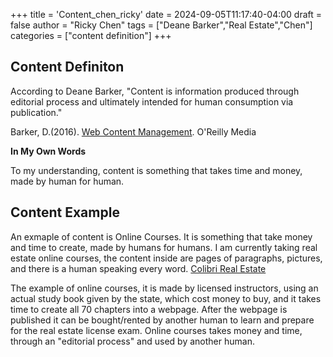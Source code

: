 +++
title = 'Content_chen_ricky'
date = 2024-09-05T11:17:40-04:00
draft = false
author = "Ricky Chen"
tags = ["Deane Barker","Real Estate","Chen"]
categories = ["content definition"]
+++

## Content Definiton


According to Deane Barker, "Content is information produced through editorial process and ultimately intended for human consumption via publication." 

Barker, D.(2016). [Web Content Management](https://deanebarker.net/books/squirrel/the-basics/). O'Reilly Media


**In My Own Words**


To my understanding, content is something that takes time and money, made by human for human. 


## Content Example


An exmaple of content is Online Courses. It is something that take money and time to create, made by humans for humans. I am currently taking real estate online courses, the content inside are pages of paragraphs, pictures, and there is a human speaking every word.
[Colibri Real Estate](https://learn.colibrirealestate.com/)


The example of online courses, it is made by licensed instructors, using an actual study book given by the state, which cost money to buy, and it takes time to create all 70 chapters into a webpage. After the webpage is published it can be bought/rented by another human to learn and prepare for the real estate license exam. Online courses takes money and time, through an "editorial process" and used by another human.